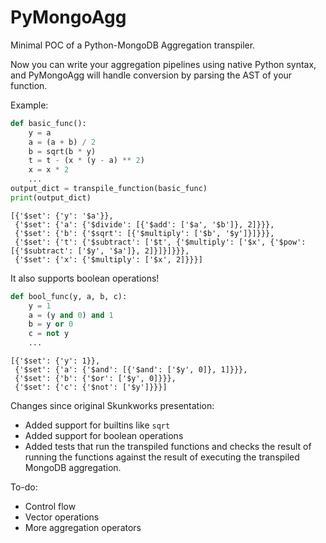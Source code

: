 PyMongoAgg
==========

Minimal POC of a Python-MongoDB Aggregation transpiler.

Now you can write your aggregation pipelines using native Python syntax,
and PyMongoAgg will handle conversion by parsing the AST of your function.

Example:
```python
def basic_func():
    y = a
    a = (a + b) / 2
    b = sqrt(b * y)
    t = t - (x * (y - a) ** 2)
    x = x * 2
    ...
output_dict = transpile_function(basic_func)
print(output_dict)
```
```pycon
[{'$set': {'y': '$a'}}, 
 {'$set': {'a': {'$divide': [{'$add': ['$a', '$b']}, 2]}}},
 {'$set': {'b': {'$sqrt': [{'$multiply': ['$b', '$y']}]}}},
 {'$set': {'t': {'$subtract': ['$t', {'$multiply': ['$x', {'$pow': [{'$subtract': ['$y', '$a']}, 2]}]}]}}},
 {'$set': {'x': {'$multiply': ['$x', 2]}}}]
```
It also supports boolean operations!
```python
def bool_func(y, a, b, c):
    y = 1
    a = (y and 0) and 1
    b = y or 0
    c = not y
    ...
```
```pycon
[{'$set': {'y': 1}}, 
 {'$set': {'a': {'$and': [{'$and': ['$y', 0]}, 1]}}}, 
 {'$set': {'b': {'$or': ['$y', 0]}}},
 {'$set': {'c': {'$not': ['$y']}}}]
```
Changes since original Skunkworks presentation:

  * Added support for builtins like `sqrt`
  * Added support for boolean operations
  * Added tests that run the transpiled functions and checks the result
    of running the functions against the result of executing the transpiled MongoDB aggregation.

To-do:
  * Control flow
  * Vector operations
  * More aggregation operators

